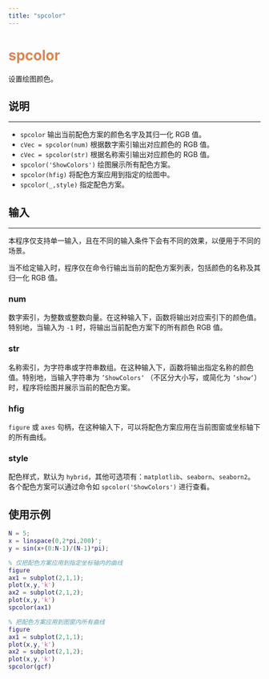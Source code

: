 ```yaml
---
title: "spcolor"
---
```


# <font color="#DD8452"> spcolor </font>

设置绘图颜色。

## 说明
---

- `spcolor` 输出当前配色方案的颜色名字及其归一化 RGB 值。
- `cVec = spcolor(num)` 根据数字索引输出对应颜色的 RGB 值。
- `cVec = spcolor(str)` 根据名称索引输出对应颜色的 RGB 值。
- `spcolor('ShowColors')` 绘图展示所有配色方案。
- `spcolor(hfig)` 将配色方案应用到指定的绘图中。
- `spcolor(_,style)` 指定配色方案。


## 输入
---

本程序仅支持单一输入，且在不同的输入条件下会有不同的效果，以便用于不同的场景。

当不给定输入时，程序仅在命令行输出当前的配色方案列表，包括颜色的名称及其归一化 RGB 值。

### num

数字索引，为整数或整数向量。在这种输入下，函数将输出对应索引下的颜色值。特别地，当输入为 `-1` 时，将输出当前配色方案下的所有颜色 RGB 值。

### str

名称索引，为字符串或字符串数组。在这种输入下，函数将输出指定名称的颜色值。特别地，当输入字符串为 `’ShowColors‘` （不区分大小写，或简化为 `’show‘`）时，程序将绘图并展示当前的配色方案。

### hfig

`figure` 或 `axes` 句柄，在这种输入下，可以将配色方案应用在当前图窗或坐标轴下的所有曲线。


### style

配色样式，默认为 `hybrid`，其他可选项有：`matplotlib`、`seaborn`、`seaborn2`。各个配色方案可以通过命令如 `spcolor('ShowColors')` 进行查看。


## 使用示例

``` matlab
N = 5;
x = linspace(0,2*pi,200)';
y = sin(x+(0:N-1)/(N-1)*pi);

% 仅把配色方案应用到指定坐标轴内的曲线
figure
ax1 = subplot(2,1,1);
plot(x,y,'k')
ax2 = subplot(2,1,2);
plot(x,y,'k')
spcolor(ax1)

% 把配色方案应用到图窗内所有曲线
figure
ax1 = subplot(2,1,1);
plot(x,y,'k')
ax2 = subplot(2,1,2);
plot(x,y,'k')
spcolor(gcf)
```

